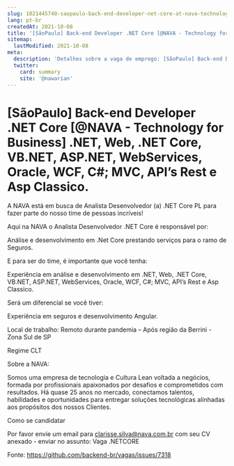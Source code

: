 ```yaml
---
slug: 1021445740-saopaulo-back-end-developer-net-core-at-nava-technology-for-business-net-web-net-core-vbnet-aspnet-webservices-oracle-wcf-c-mvc-apis-rest-e-asp-classico
lang: pt-br
createdAt: 2021-10-08
title: '[SãoPaulo] Back-end Developer .NET Core [@NAVA - Technology for Business] .NET, Web, .NET Core, VB.NET, ASP.NET, WebServices, Oracle, WCF, C#; MVC, API’s Rest e Asp Classico. - Vaga de Emprego'
sitemap:
  lastModified: 2021-10-08
meta:
  description: 'Detalhes sobre a vaga de emprego: [SãoPaulo] Back-end Developer .NET Core [@NAVA - Technology for Business] .NET, Web, .NET Core, VB.NET, ASP.NET, WebServices, Oracle, WCF, C#; MVC, API’s Rest e Asp Classico.'
  twitter:
    card: summary
    site: '@nawarian'
---
```


# [SãoPaulo] Back-end Developer .NET Core [@NAVA - Technology for Business] .NET, Web, .NET Core, VB.NET, ASP.NET, WebServices, Oracle, WCF, C#; MVC, API’s Rest e Asp Classico.

A NAVA está em busca de Analista Desenvolvedor (a) .NET Core PL para fazer parte do nosso time de pessoas incríveis!

Aqui na NAVA o Analista Desenvolvedor .NET Core é responsável por:

Análise e desenvolvimento em .Net Core prestando serviços para o ramo de Seguros.

E para ser do time, é importante que você tenha:

Experiência em análise e desenvolvimento em .NET, Web, .NET Core, VB.NET, ASP.NET, WebServices, Oracle, WCF, C#; MVC, API’s Rest e Asp Classico.
 
Será um diferencial se você tiver:

Experiência em seguros e desenvolvimento Angular.

Local de trabalho: Remoto durante pandemia – Após região da Berrini - Zona Sul de SP

Regime
CLT

Sobre a NAVA: 

Somos uma empresa de tecnologia e Cultura Lean voltada a negócios, formada por profissionais apaixonados por desafios e comprometidos com resultados. Há quase 25 anos no mercado, conectamos talentos, habilidades e oportunidades para entregar soluções tecnológicas alinhadas aos propósitos dos nossos Clientes.


Como se candidatar

Por favor envie um email para clarisse.silva@nava.com.br com seu CV anexado - enviar no assunto: Vaga .NETCORE





Fonte: https://github.com/backend-br/vagas/issues/7318
